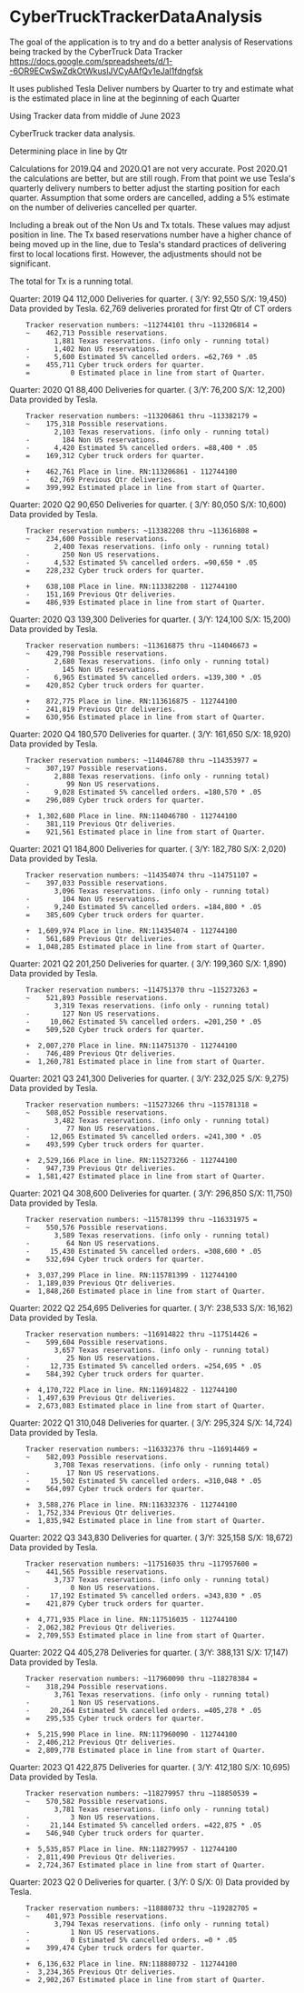 # CyberTruckTrackerDataAnalysis
The goal of the application is to try and do a better analysis of Reservations being tracked by
the CyberTruck Data Tracker https://docs.google.com/spreadsheets/d/1--6OR9ECwSwZdkOtWkuslJVCyAAfQv1eJal1fdngfsk

It uses published Tesla Deliver numbers by Quarter to try and estimate what is the estimated place in line at the beginning of each Quarter



Using Tracker data from middle of June 2023

CyberTruck tracker data analysis.

Determining place in line by Qtr

Calculations for 2019.Q4 and 2020.Q1 are not very accurate. Post 2020.Q1 the calculations are better, but are still rough.
From that point we use Tesla's quarterly delivery numbers to better adjust the starting position for each quarter.
Assumption that some orders are cancelled, adding a 5% estimate on the number of deliveries cancelled per quarter.

Including a break out of the Non Us and Tx totals. These values may adjust position in line.
The Tx based reservations number have a higher chance of being moved up in the line, due to Tesla's standard practices of delivering first to local locations first.
However, the adjustments should not be significant.

The total for Tx is a running total.

Quarter: 2019 Q4
   112,000 Deliveries for quarter. ( 3/Y: 92,550 S/X: 19,450) Data provided by Tesla.
    62,769 deliveries prorated for first Qtr of CT orders

        Tracker reservation numbers: ~112744101 thru ~113206814 =
        ~    462,713 Possible reservations.
               1,881 Texas reservations. (info only - running total)
        -      1,402 Non US reservations.
        -      5,600 Estimated 5% cancelled orders. =62,769 * .05
        =    455,711 Cyber truck orders for quarter.
        =          0 Estimated place in line from start of Quarter.


Quarter: 2020 Q1
    88,400 Deliveries for quarter. ( 3/Y: 76,200 S/X: 12,200) Data provided by Tesla.

        Tracker reservation numbers: ~113206861 thru ~113382179 =
        ~    175,318 Possible reservations.
               2,103 Texas reservations. (info only - running total)
        -        184 Non US reservations.
        -      4,420 Estimated 5% cancelled orders. =88,400 * .05
        =    169,312 Cyber truck orders for quarter.

        +    462,761 Place in line. RN:113206861 - 112744100
        -     62,769 Previous Qtr deliveries.
        =    399,992 Estimated place in line from start of Quarter.


Quarter: 2020 Q2
    90,650 Deliveries for quarter. ( 3/Y: 80,050 S/X: 10,600) Data provided by Tesla.

        Tracker reservation numbers: ~113382208 thru ~113616808 =
        ~    234,600 Possible reservations.
               2,400 Texas reservations. (info only - running total)
        -        250 Non US reservations.
        -      4,532 Estimated 5% cancelled orders. =90,650 * .05
        =    228,232 Cyber truck orders for quarter.

        +    638,108 Place in line. RN:113382208 - 112744100
        -    151,169 Previous Qtr deliveries.
        =    486,939 Estimated place in line from start of Quarter.


Quarter: 2020 Q3
   139,300 Deliveries for quarter. ( 3/Y: 124,100 S/X: 15,200) Data provided by Tesla.

        Tracker reservation numbers: ~113616875 thru ~114046673 =
        ~    429,798 Possible reservations.
               2,680 Texas reservations. (info only - running total)
        -        145 Non US reservations.
        -      6,965 Estimated 5% cancelled orders. =139,300 * .05
        =    420,852 Cyber truck orders for quarter.

        +    872,775 Place in line. RN:113616875 - 112744100
        -    241,819 Previous Qtr deliveries.
        =    630,956 Estimated place in line from start of Quarter.


Quarter: 2020 Q4
   180,570 Deliveries for quarter. ( 3/Y: 161,650 S/X: 18,920) Data provided by Tesla.

        Tracker reservation numbers: ~114046780 thru ~114353977 =
        ~    307,197 Possible reservations.
               2,888 Texas reservations. (info only - running total)
        -         99 Non US reservations.
        -      9,028 Estimated 5% cancelled orders. =180,570 * .05
        =    296,089 Cyber truck orders for quarter.

        +  1,302,680 Place in line. RN:114046780 - 112744100
        -    381,119 Previous Qtr deliveries.
        =    921,561 Estimated place in line from start of Quarter.


Quarter: 2021 Q1
   184,800 Deliveries for quarter. ( 3/Y: 182,780 S/X: 2,020) Data provided by Tesla.

        Tracker reservation numbers: ~114354074 thru ~114751107 =
        ~    397,033 Possible reservations.
               3,096 Texas reservations. (info only - running total)
        -        104 Non US reservations.
        -      9,240 Estimated 5% cancelled orders. =184,800 * .05
        =    385,609 Cyber truck orders for quarter.

        +  1,609,974 Place in line. RN:114354074 - 112744100
        -    561,689 Previous Qtr deliveries.
        =  1,048,285 Estimated place in line from start of Quarter.


Quarter: 2021 Q2
   201,250 Deliveries for quarter. ( 3/Y: 199,360 S/X: 1,890) Data provided by Tesla.

        Tracker reservation numbers: ~114751370 thru ~115273263 =
        ~    521,893 Possible reservations.
               3,319 Texas reservations. (info only - running total)
        -        127 Non US reservations.
        -     10,062 Estimated 5% cancelled orders. =201,250 * .05
        =    509,520 Cyber truck orders for quarter.

        +  2,007,270 Place in line. RN:114751370 - 112744100
        -    746,489 Previous Qtr deliveries.
        =  1,260,781 Estimated place in line from start of Quarter.


Quarter: 2021 Q3
   241,300 Deliveries for quarter. ( 3/Y: 232,025 S/X: 9,275) Data provided by Tesla.

        Tracker reservation numbers: ~115273266 thru ~115781318 =
        ~    508,052 Possible reservations.
               3,482 Texas reservations. (info only - running total)
        -         77 Non US reservations.
        -     12,065 Estimated 5% cancelled orders. =241,300 * .05
        =    493,599 Cyber truck orders for quarter.

        +  2,529,166 Place in line. RN:115273266 - 112744100
        -    947,739 Previous Qtr deliveries.
        =  1,581,427 Estimated place in line from start of Quarter.


Quarter: 2021 Q4
   308,600 Deliveries for quarter. ( 3/Y: 296,850 S/X: 11,750) Data provided by Tesla.

        Tracker reservation numbers: ~115781399 thru ~116331975 =
        ~    550,576 Possible reservations.
               3,589 Texas reservations. (info only - running total)
        -         64 Non US reservations.
        -     15,430 Estimated 5% cancelled orders. =308,600 * .05
        =    532,694 Cyber truck orders for quarter.

        +  3,037,299 Place in line. RN:115781399 - 112744100
        -  1,189,039 Previous Qtr deliveries.
        =  1,848,260 Estimated place in line from start of Quarter.


Quarter: 2022 Q2
   254,695 Deliveries for quarter. ( 3/Y: 238,533 S/X: 16,162) Data provided by Tesla.

        Tracker reservation numbers: ~116914822 thru ~117514426 =
        ~    599,604 Possible reservations.
               3,657 Texas reservations. (info only - running total)
        -         25 Non US reservations.
        -     12,735 Estimated 5% cancelled orders. =254,695 * .05
        =    584,392 Cyber truck orders for quarter.

        +  4,170,722 Place in line. RN:116914822 - 112744100
        -  1,497,639 Previous Qtr deliveries.
        =  2,673,083 Estimated place in line from start of Quarter.


Quarter: 2022 Q1
   310,048 Deliveries for quarter. ( 3/Y: 295,324 S/X: 14,724) Data provided by Tesla.

        Tracker reservation numbers: ~116332376 thru ~116914469 =
        ~    582,093 Possible reservations.
               3,708 Texas reservations. (info only - running total)
        -         17 Non US reservations.
        -     15,502 Estimated 5% cancelled orders. =310,048 * .05
        =    564,097 Cyber truck orders for quarter.

        +  3,588,276 Place in line. RN:116332376 - 112744100
        -  1,752,334 Previous Qtr deliveries.
        =  1,835,942 Estimated place in line from start of Quarter.


Quarter: 2022 Q3
   343,830 Deliveries for quarter. ( 3/Y: 325,158 S/X: 18,672) Data provided by Tesla.

        Tracker reservation numbers: ~117516035 thru ~117957600 =
        ~    441,565 Possible reservations.
               3,737 Texas reservations. (info only - running total)
        -          0 Non US reservations.
        -     17,192 Estimated 5% cancelled orders. =343,830 * .05
        =    421,879 Cyber truck orders for quarter.

        +  4,771,935 Place in line. RN:117516035 - 112744100
        -  2,062,382 Previous Qtr deliveries.
        =  2,709,553 Estimated place in line from start of Quarter.


Quarter: 2022 Q4
   405,278 Deliveries for quarter. ( 3/Y: 388,131 S/X: 17,147) Data provided by Tesla.

        Tracker reservation numbers: ~117960090 thru ~118278384 =
        ~    318,294 Possible reservations.
               3,761 Texas reservations. (info only - running total)
        -          1 Non US reservations.
        -     20,264 Estimated 5% cancelled orders. =405,278 * .05
        =    295,535 Cyber truck orders for quarter.

        +  5,215,990 Place in line. RN:117960090 - 112744100
        -  2,406,212 Previous Qtr deliveries.
        =  2,809,778 Estimated place in line from start of Quarter.


Quarter: 2023 Q1
   422,875 Deliveries for quarter. ( 3/Y: 412,180 S/X: 10,695) Data provided by Tesla.

        Tracker reservation numbers: ~118279957 thru ~118850539 =
        ~    570,582 Possible reservations.
               3,781 Texas reservations. (info only - running total)
        -          3 Non US reservations.
        -     21,144 Estimated 5% cancelled orders. =422,875 * .05
        =    546,940 Cyber truck orders for quarter.

        +  5,535,857 Place in line. RN:118279957 - 112744100
        -  2,811,490 Previous Qtr deliveries.
        =  2,724,367 Estimated place in line from start of Quarter.


Quarter: 2023 Q2
         0 Deliveries for quarter. ( 3/Y: 0 S/X: 0) Data provided by Tesla.

        Tracker reservation numbers: ~118880732 thru ~119282705 =
        ~    401,973 Possible reservations.
               3,794 Texas reservations. (info only - running total)
        -          1 Non US reservations.
        -          0 Estimated 5% cancelled orders. =0 * .05
        =    399,474 Cyber truck orders for quarter.

        +  6,136,632 Place in line. RN:118880732 - 112744100
        -  3,234,365 Previous Qtr deliveries.
        =  2,902,267 Estimated place in line from start of Quarter.